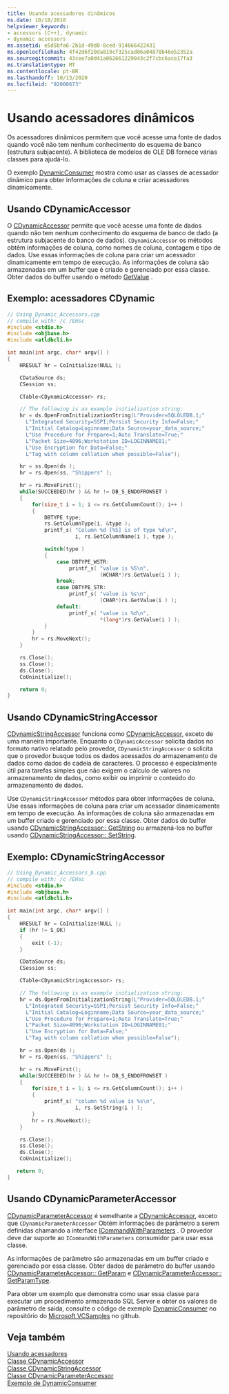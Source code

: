 ```yaml
---
title: Usando acessadores dinâmicos
ms.date: 10/18/2018
helpviewer_keywords:
- accessors [C++], dynamic
- dynamic accessors
ms.assetid: e5d5bfa6-2b1d-49d0-8ced-914666422431
ms.openlocfilehash: 4f42d6f20da819cf325cad06a04878b46e52352a
ms.sourcegitcommit: 43cee7a0d41a062661229043c2f7cbc6ace17fa3
ms.translationtype: MT
ms.contentlocale: pt-BR
ms.lasthandoff: 10/13/2020
ms.locfileid: "92008673"
---
```

# <a name="using-dynamic-accessors"></a>Usando acessadores dinâmicos

Os acessadores dinâmicos permitem que você acesse uma fonte de dados quando você não tem nenhum conhecimento do esquema de banco (estrutura subjacente). A biblioteca de modelos de OLE DB fornece várias classes para ajudá-lo.

O exemplo [DynamicConsumer](https://github.com/Microsoft/VCSamples/tree/master/VC2008Samples/ATL/OLEDB/Consumer/DynamicConsumer) mostra como usar as classes de acessador dinâmico para obter informações de coluna e criar acessadores dinamicamente.

## <a name="using-cdynamicaccessor"></a>Usando CDynamicAccessor

O [CDynamicAccessor](../../data/oledb/cdynamicaccessor-class.md) permite que você acesse uma fonte de dados quando não tem nenhum conhecimento do esquema de banco de dado (a estrutura subjacente do banco de dados). `CDynamicAccessor` os métodos obtêm informações de coluna, como nomes de coluna, contagem e tipo de dados. Use essas informações de coluna para criar um acessador dinamicamente em tempo de execução. As informações de coluna são armazenadas em um buffer que é criado e gerenciado por essa classe. Obter dados do buffer usando o método [GetValue](./cdynamicaccessor-class.md#getvalue) .

## <a name="example-cdynamic-accessors"></a>Exemplo: acessadores CDynamic

```cpp
// Using_Dynamic_Accessors.cpp
// compile with: /c /EHsc
#include <stdio.h>
#include <objbase.h>
#include <atldbcli.h>

int main(int argc, char* argv[] )
{
    HRESULT hr = CoInitialize(NULL );

    CDataSource ds;
    CSession ss;

    CTable<CDynamicAccessor> rs;

    // The following is an example initialization string:
    hr = ds.OpenFromInitializationString(L"Provider=SQLOLEDB.1;"
      L"Integrated Security=SSPI;Persist Security Info=False;"
      L"Initial Catalog=Loginname;Data Source=your_data_source;"
      L"Use Procedure for Prepare=1;Auto Translate=True;"
      L"Packet Size=4096;Workstation ID=LOGINNAME01;"
      L"Use Encryption for Data=False;"
      L"Tag with column collation when possible=False");

    hr = ss.Open(ds );
    hr = rs.Open(ss, "Shippers" );

    hr = rs.MoveFirst();
    while(SUCCEEDED(hr ) && hr != DB_S_ENDOFROWSET )
    {
        for(size_t i = 1; i <= rs.GetColumnCount(); i++ )
        {
            DBTYPE type;
            rs.GetColumnType(i, &type );
            printf_s( "Column %d [%S] is of type %d\n",
                      i, rs.GetColumnName(i ), type );

            switch(type )
            {
                case DBTYPE_WSTR:
                    printf_s( "value is %S\n",
                              (WCHAR*)rs.GetValue(i ) );
                break;
                case DBTYPE_STR:
                    printf_s( "value is %s\n",
                              (CHAR*)rs.GetValue(i ) );
                default:
                    printf_s( "value is %d\n",
                              *(long*)rs.GetValue(i ) );
            }
        }
        hr = rs.MoveNext();
    }

    rs.Close();
    ss.Close();
    ds.Close();
    CoUninitialize();

    return 0;
}
```

## <a name="using-cdynamicstringaccessor"></a>Usando CDynamicStringAccessor

[CDynamicStringAccessor](../../data/oledb/cdynamicstringaccessor-class.md) funciona como [CDynamicAccessor](../../data/oledb/cdynamicaccessor-class.md), exceto de uma maneira importante. Enquanto o `CDynamicAccessor` solicita dados no formato nativo relatado pelo provedor, `CDynamicStringAccessor` o solicita que o provedor busque todos os dados acessados do armazenamento de dados como dados de cadeia de caracteres. O processo é especialmente útil para tarefas simples que não exigem o cálculo de valores no armazenamento de dados, como exibir ou imprimir o conteúdo do armazenamento de dados.

Use `CDynamicStringAccessor` métodos para obter informações de coluna. Use essas informações de coluna para criar um acessador dinamicamente em tempo de execução. As informações de coluna são armazenadas em um buffer criado e gerenciado por essa classe. Obter dados do buffer usando [CDynamicStringAccessor:: GetString](./cdynamicstringaccessor-class.md#getstring) ou armazená-los no buffer usando [CDynamicStringAccessor:: SetString](./cdynamicstringaccessor-class.md#setstring).

## <a name="example-cdynamicstringaccessor"></a>Exemplo: CDynamicStringAccessor

```cpp
// Using_Dynamic_Accessors_b.cpp
// compile with: /c /EHsc
#include <stdio.h>
#include <objbase.h>
#include <atldbcli.h>

int main(int argc, char* argv[] )
{
    HRESULT hr = CoInitialize(NULL );
    if (hr != S_OK)
    {
        exit (-1);
    }

    CDataSource ds;
    CSession ss;

    CTable<CDynamicStringAccessor> rs;

    // The following is an example initialization string:
    hr = ds.OpenFromInitializationString(L"Provider=SQLOLEDB.1;"
      L"Integrated Security=SSPI;Persist Security Info=False;"
      L"Initial Catalog=Loginname;Data Source=your_data_source;"
      L"Use Procedure for Prepare=1;Auto Translate=True;"
      L"Packet Size=4096;Workstation ID=LOGINNAME01;"
      L"Use Encryption for Data=False;"
      L"Tag with column collation when possible=False");

    hr = ss.Open(ds );
    hr = rs.Open(ss, "Shippers" );

    hr = rs.MoveFirst();
    while(SUCCEEDED(hr ) && hr != DB_S_ENDOFROWSET )
    {
        for(size_t i = 1; i <= rs.GetColumnCount(); i++ )
        {
            printf_s( "column %d value is %s\n",
                      i, rs.GetString(i ) );
        }
        hr = rs.MoveNext();
    }

    rs.Close();
    ss.Close();
    ds.Close();
    CoUninitialize();

   return 0;
}
```

## <a name="using-cdynamicparameteraccessor"></a>Usando CDynamicParameterAccessor

[CDynamicParameterAccessor](../../data/oledb/cdynamicparameteraccessor-class.md) é semelhante a [CDynamicAccessor](../../data/oledb/cdynamicaccessor-class.md), exceto que `CDynamicParameterAccessor` Obtém informações de parâmetro a serem definidas chamando a interface [ICommandWithParameters](/sql/relational-databases/native-client-ole-db-interfaces/icommandwithparameters) . O provedor deve dar suporte ao `ICommandWithParameters` consumidor para usar essa classe.

As informações de parâmetro são armazenadas em um buffer criado e gerenciado por essa classe. Obter dados de parâmetro do buffer usando [CDynamicParameterAccessor:: GetParam](./cdynamicparameteraccessor-class.md#getparam) e [CDynamicParameterAccessor:: GetParamType](./cdynamicparameteraccessor-class.md#getparamtype).

Para obter um exemplo que demonstra como usar essa classe para executar um procedimento armazenado SQL Server e obter os valores de parâmetro de saída, consulte o código de exemplo [DynamicConsumer](https://github.com/Microsoft/VCSamples/tree/master/VC2008Samples/ATL/OLEDB/Consumer/DynamicConsumer) no repositório do [Microsoft VCSamples](https://github.com/Microsoft/VCSamples) no github.

## <a name="see-also"></a>Veja também

[Usando acessadores](../../data/oledb/using-accessors.md)<br/>
[Classe CDynamicAccessor](../../data/oledb/cdynamicaccessor-class.md)<br/>
[Classe CDynamicStringAccessor](../../data/oledb/cdynamicstringaccessor-class.md)<br/>
[Classe CDynamicParameterAccessor](../../data/oledb/cdynamicparameteraccessor-class.md)<br/>
[Exemplo de DynamicConsumer](https://github.com/Microsoft/VCSamples/tree/master/VC2008Samples/ATL/OLEDB/Consumer/DynamicConsumer)
